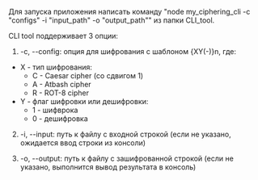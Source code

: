 Для запуска приложения написать команду "node my_ciphering_cli -c "configs" -i "input_path" -o "output_path"" из папки CLI_tool.

CLI tool поддерживает 3 опции:

1. -c, --config: опция для шифрования с шаблоном {XY(-)}n, где:
  - X - тип шифрования: 
    - C - Caesar cipher (со сдвигом 1)
    - A - Atbash cipher
    - R - ROT-8 cipher
  - Y - флаг шифровки или дешифровки:
    - 1 - шифврока
    - 0 - дешифровка

2. -i, --input: путь к файлу с входной строкой (если не указано, ожидается ввод строки из консоли)

3. -o, --output: путь к файлу с зашифрованной строкой (если не указано, выполнится вывод результата в консоль)
